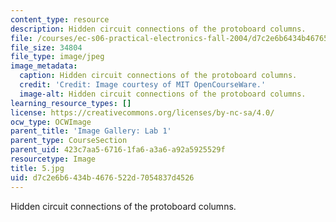 ```yaml
---
content_type: resource
description: Hidden circuit connections of the protoboard columns.
file: /courses/ec-s06-practical-electronics-fall-2004/d7c2e6b6434b4676522d7054837d4526_5.jpg
file_size: 34804
file_type: image/jpeg
image_metadata:
  caption: Hidden circuit connections of the protoboard columns.
  credit: 'Credit: Image courtesy of MIT OpenCourseWare.'
  image-alt: Hidden circuit connections of the protoboard columns.
learning_resource_types: []
license: https://creativecommons.org/licenses/by-nc-sa/4.0/
ocw_type: OCWImage
parent_title: 'Image Gallery: Lab 1'
parent_type: CourseSection
parent_uid: 423c7aa5-6716-1fa6-a3a6-a92a5925529f
resourcetype: Image
title: 5.jpg
uid: d7c2e6b6-434b-4676-522d-7054837d4526
---
```

Hidden circuit connections of the protoboard columns.
